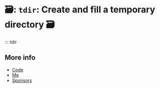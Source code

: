 # 🗃: `tdir`: Create and fill a temporary directory 🗃

::: tdir

## More info

* [ Code ]( https://github.com/rec/tdir )
* [ Me ]( https://github.com/rec )
* [ Sponsors ]( https://github.com/sponsors/rec )
